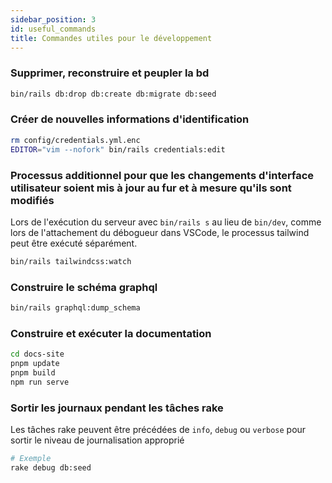 ```yaml
---
sidebar_position: 3
id: useful_commands
title: Commandes utiles pour le développement
---
```


### Supprimer, reconstruire et peupler la bd

``` bash
bin/rails db:drop db:create db:migrate db:seed
```

### Créer de nouvelles informations d'identification

``` bash
rm config/credentials.yml.enc
EDITOR="vim --nofork" bin/rails credentials:edit
```

### Processus additionnel pour que les changements d'interface utilisateur soient mis à jour au fur et à mesure qu'ils sont modifiés

Lors de l'exécution du serveur avec `bin/rails s` au lieu de `bin/dev`, comme lors de l'attachement du débogueur dans VSCode, le processus tailwind peut être exécuté séparément.

``` bash
bin/rails tailwindcss:watch
```

### Construire le schéma graphql

``` bash
bin/rails graphql:dump_schema
```

### Construire et exécuter la documentation

```bash
cd docs-site
pnpm update
pnpm build
npm run serve
```

### Sortir les journaux pendant les tâches rake

Les tâches rake peuvent être précédées de `info`, `debug` ou `verbose` pour sortir le niveau de journalisation approprié

```bash
# Exemple
rake debug db:seed
```
